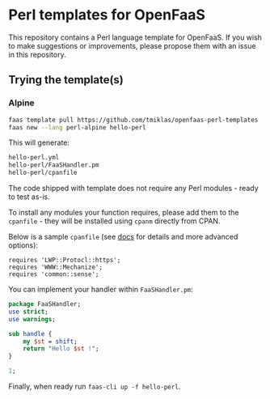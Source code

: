 # Perl templates for OpenFaaS

This repository contains a Perl language template for OpenFaaS. If you wish to make suggestions or improvements, please propose them with an issue in this repository.

## Trying the template(s)


### Alpine


```bash
faas template pull https://github.com/tmiklas/openfaas-perl-templates
faas new --lang perl-alpine hello-perl
```

This will generate:

```sh
hello-perl.yml
hello-perl/FaaSHandler.pm
hello-perl/cpanfile
```

The code shipped with template does not require any Perl modules - ready to test as-is.

To install any modules your function requires, please add them to the `cpanfile` - they will be installed using `cpanm` directly from CPAN. 

Below is a sample `cpanfile` (see [docs](https://metacpan.org/pod/cpanfile) for details and more advanced options):

```
requires 'LWP::Protocl::https';
requires 'WWW::Mechanize';
requires 'common::sense';
```

You can implement your handler within `FaaSHandler.pm`:

```perl
package FaaSHandler;
use strict;
use warnings;

sub handle {
    my $st = shift;
    return "Hello $st !";
}

1;
```

Finally, when ready run `faas-cli up -f hello-perl`.


